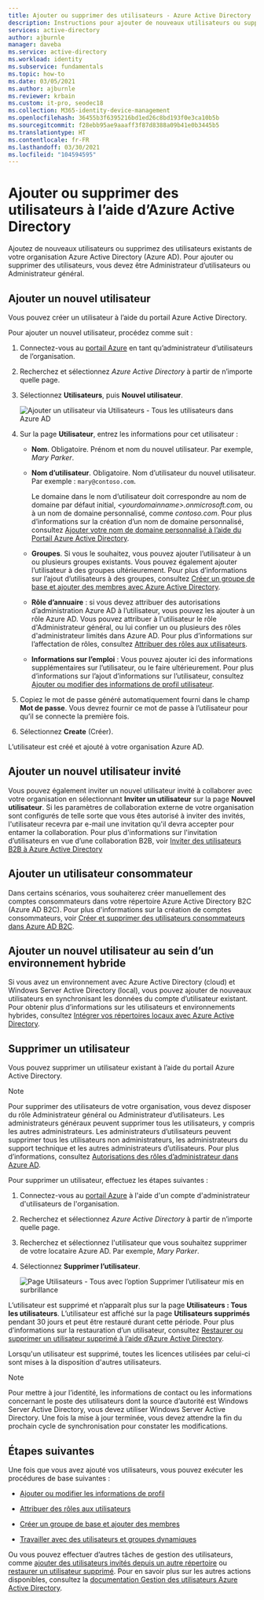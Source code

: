 ```yaml
---
title: Ajouter ou supprimer des utilisateurs - Azure Active Directory | Microsoft Docs
description: Instructions pour ajouter de nouveaux utilisateurs ou supprimer des utilisateurs existants à l’aide d’Azure Active Directory.
services: active-directory
author: ajburnle
manager: daveba
ms.service: active-directory
ms.workload: identity
ms.subservice: fundamentals
ms.topic: how-to
ms.date: 03/05/2021
ms.author: ajburnle
ms.reviewer: krbain
ms.custom: it-pro, seodec18
ms.collection: M365-identity-device-management
ms.openlocfilehash: 36455b3f6395216bd1ed26c8bd193f0e3ca10b5b
ms.sourcegitcommit: f28ebb95ae9aaaff3f87d8388a09b41e0b3445b5
ms.translationtype: HT
ms.contentlocale: fr-FR
ms.lasthandoff: 03/30/2021
ms.locfileid: "104594595"
---
```

# <a name="add-or-delete-users-using-azure-active-directory"></a>Ajouter ou supprimer des utilisateurs à l’aide d’Azure Active Directory

Ajoutez de nouveaux utilisateurs ou supprimez des utilisateurs existants de votre organisation Azure Active Directory (Azure AD). Pour ajouter ou supprimer des utilisateurs, vous devez être Administrateur d’utilisateurs ou Administrateur général.

## <a name="add-a-new-user"></a>Ajouter un nouvel utilisateur

Vous pouvez créer un utilisateur à l’aide du portail Azure Active Directory.

Pour ajouter un nouvel utilisateur, procédez comme suit :

1. Connectez-vous au [portail Azure](https://portal.azure.com/) en tant qu’administrateur d’utilisateurs de l’organisation.

1. Recherchez et sélectionnez *Azure Active Directory* à partir de n’importe quelle page.

1. Sélectionnez **Utilisateurs**, puis **Nouvel utilisateur**.

    ![Ajouter un utilisateur via Utilisateurs - Tous les utilisateurs dans Azure AD](media/add-users-azure-active-directory/add-user-in-users-all-users.png)

1. Sur la page **Utilisateur**, entrez les informations pour cet utilisateur :

   - **Nom**. Obligatoire. Prénom et nom du nouvel utilisateur. Par exemple, *Mary Parker*.

   - **Nom d’utilisateur**. Obligatoire. Nom d’utilisateur du nouvel utilisateur. Par exemple : `mary@contoso.com`.

     Le domaine dans le nom d’utilisateur doit correspondre au nom de domaine par défaut initial, *\<yourdomainname>.onmicrosoft.com*, ou à un nom de domaine personnalisé, comme *contoso.com*. Pour plus d’informations sur la création d’un nom de domaine personnalisé, consultez [Ajouter votre nom de domaine personnalisé à l’aide du Portail Azure Active Directory](add-custom-domain.md).

   - **Groupes**. Si vous le souhaitez, vous pouvez ajouter l’utilisateur à un ou plusieurs groupes existants. Vous pouvez également ajouter l’utilisateur à des groupes ultérieurement. Pour plus d’informations sur l’ajout d’utilisateurs à des groupes, consultez [Créer un groupe de base et ajouter des membres avec Azure Active Directory](active-directory-groups-create-azure-portal.md).

   - **Rôle d’annuaire** : si vous devez attribuer des autorisations d’administration Azure AD à l’utilisateur, vous pouvez les ajouter à un rôle Azure AD. Vous pouvez attribuer à l'utilisateur le rôle d'Administrateur général, ou lui confier un ou plusieurs des rôles d'administrateur limités dans Azure AD. Pour plus d’informations sur l’affectation de rôles, consultez [Attribuer des rôles aux utilisateurs](active-directory-users-assign-role-azure-portal.md).

   - **Informations sur l’emploi** : Vous pouvez ajouter ici des informations supplémentaires sur l’utilisateur, ou le faire ultérieurement. Pour plus d’informations sur l’ajout d’informations sur l’utilisateur, consultez [Ajouter ou modifier des informations de profil utilisateur](active-directory-users-profile-azure-portal.md).

1. Copiez le mot de passe généré automatiquement fourni dans le champ **Mot de passe**. Vous devrez fournir ce mot de passe à l’utilisateur pour qu’il se connecte la première fois.

1. Sélectionnez **Create** (Créer).

L’utilisateur est créé et ajouté à votre organisation Azure AD.

## <a name="add-a-new-guest-user"></a>Ajouter un nouvel utilisateur invité

Vous pouvez également inviter un nouvel utilisateur invité à collaborer avec votre organisation en sélectionnant **Inviter un utilisateur** sur la page **Nouvel utilisateur**. Si les paramètres de collaboration externe de votre organisation sont configurés de telle sorte que vous êtes autorisé à inviter des invités, l'utilisateur recevra par e-mail une invitation qu'il devra accepter pour entamer la collaboration. Pour plus d'informations sur l'invitation d’utilisateurs en vue d’une collaboration B2B, voir [Inviter des utilisateurs B2B à Azure Active Directory](../external-identities/add-users-administrator.md)

## <a name="add-a-consumer-user"></a>Ajouter un utilisateur consommateur

Dans certains scénarios, vous souhaiterez créer manuellement des comptes consommateurs dans votre répertoire Azure Active Directory B2C (Azure AD B2C). Pour plus d'informations sur la création de comptes consommateurs, voir [Créer et supprimer des utilisateurs consommateurs dans Azure AD B2C](../../active-directory-b2c/manage-users-portal.md).

## <a name="add-a-new-user-within-a-hybrid-environment"></a>Ajouter un nouvel utilisateur au sein d’un environnement hybride

Si vous avez un environnement avec Azure Active Directory (cloud) et Windows Server Active Directory (local), vous pouvez ajouter de nouveaux utilisateurs en synchronisant les données du compte d’utilisateur existant. Pour obtenir plus d’informations sur les utilisateurs et environnements hybrides, consultez [Intégrer vos répertoires locaux avec Azure Active Directory](../hybrid/whatis-hybrid-identity.md).

## <a name="delete-a-user"></a>Supprimer un utilisateur

Vous pouvez supprimer un utilisateur existant à l’aide du portail Azure Active Directory.

>[!Note]
>Pour supprimer des utilisateurs de votre organisation, vous devez disposer du rôle Administrateur général ou Administrateur d’utilisateurs. Les administrateurs généraux peuvent supprimer tous les utilisateurs, y compris les autres administrateurs. Les administrateurs d’utilisateurs peuvent supprimer tous les utilisateurs non administrateurs, les administrateurs du support technique et les autres administrateurs d’utilisateurs. Pour plus d’informations, consultez [Autorisations des rôles d’administrateur dans Azure AD](../roles/permissions-reference.md).

Pour supprimer un utilisateur, effectuez les étapes suivantes :

1. Connectez-vous au [portail Azure](https://portal.azure.com/) à l'aide d'un compte d'administrateur d'utilisateurs de l'organisation.

1. Recherchez et sélectionnez *Azure Active Directory* à partir de n’importe quelle page.

1. Recherchez et sélectionnez l'utilisateur que vous souhaitez supprimer de votre locataire Azure AD. Par exemple, _Mary Parker_.

1. Sélectionnez **Supprimer l’utilisateur**.

    ![Page Utilisateurs - Tous avec l’option Supprimer l’utilisateur mis en surbrillance](media/add-users-azure-active-directory/delete-user-all-users-blade.png)

L’utilisateur est supprimé et n’apparaît plus sur la page **Utilisateurs : Tous les utilisateurs**. L’utilisateur est affiché sur la page **Utilisateurs supprimés** pendant 30 jours et peut être restauré durant cette période. Pour plus d’informations sur la restauration d’un utilisateur, consultez [Restaurer ou supprimer un utilisateur supprimé à l’aide d’Azure Active Directory](active-directory-users-restore.md).

Lorsqu'un utilisateur est supprimé, toutes les licences utilisées par celui-ci sont mises à la disposition d'autres utilisateurs.

>[!Note]
>Pour mettre à jour l’identité, les informations de contact ou les informations concernant le poste des utilisateurs dont la source d’autorité est Windows Server Active Directory, vous devez utiliser Windows Server Active Directory. Une fois la mise à jour terminée, vous devez attendre la fin du prochain cycle de synchronisation pour constater les modifications.

## <a name="next-steps"></a>Étapes suivantes

Une fois que vous avez ajouté vos utilisateurs, vous pouvez exécuter les procédures de base suivantes :

- [Ajouter ou modifier les informations de profil](active-directory-users-profile-azure-portal.md)

- [Attribuer des rôles aux utilisateurs](active-directory-users-assign-role-azure-portal.md)

- [Créer un groupe de base et ajouter des membres](active-directory-groups-create-azure-portal.md)

- [Travailler avec des utilisateurs et groupes dynamiques](../enterprise-users/groups-create-rule.md)

Ou vous pouvez effectuer d’autres tâches de gestion des utilisateurs, comme [ajouter des utilisateurs invités depuis un autre répertoire](../external-identities/what-is-b2b.md) ou [restaurer un utilisateur supprimé](active-directory-users-restore.md). Pour en savoir plus sur les autres actions disponibles, consultez la [documentation Gestion des utilisateurs Azure Active Directory](../enterprise-users/index.yml).